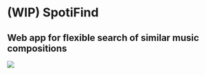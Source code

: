 # (WIP) SpotiFind

## Web app for flexible search of similar music compositions

![](https://drive.google.com/uc?export=download&id=1wzUpQ283Lnuohd8NuIck_YKvp695Ja-4)
